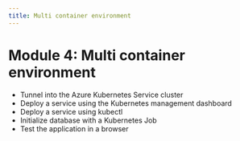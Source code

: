 ```yaml
---
title: Multi container environment
---
```


# Module 4: Multi container environment
- Tunnel into the Azure Kubernetes Service cluster
- Deploy a service using the Kubernetes management dashboard
- Deploy a service using kubectl
- Initialize database with a Kubernetes Job
- Test the application in a browser